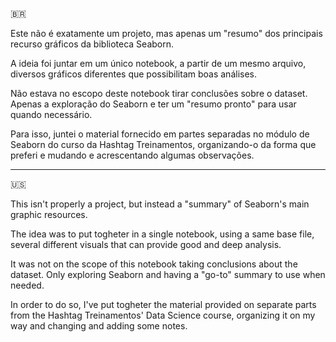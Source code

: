 🇧🇷

Este não é exatamente um projeto, mas apenas um "resumo" dos principais recurso gráficos da biblioteca Seaborn.

A ideia foi juntar em um único notebook, a partir de um mesmo arquivo, diversos gráficos diferentes que possibilitam boas análises.

Não estava no escopo deste notebook tirar conclusões sobre o dataset. Apenas a exploração do Seaborn e ter um "resumo pronto" para usar quando necessário.

Para isso, juntei o material fornecido em partes separadas no módulo de Seaborn do curso da Hashtag Treinamentos, organizando-o da forma que preferi e mudando e acrescentando algumas observações.

----------------------

🇺🇸

This isn't properly a project, but instead a "summary" of Seaborn's main graphic resources.

The idea was to put togheter in a single notebook, using a same base file, several different visuals that can provide good and deep analysis.

It was not on the scope of this notebook taking conclusions about the dataset. Only exploring Seaborn and having a "go-to" summary to use when needed.

In order to do so, I've put togheter the material provided on separate parts from the Hashtag Treinamentos' Data Science course, organizing it on my way and changing and adding some notes. 
